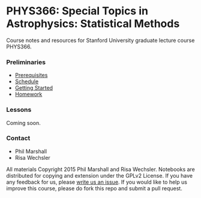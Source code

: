 # PHYS366: Special Topics in Astrophysics: Statistical Methods 

Course notes and resources for Stanford University graduate lecture course PHYS366.

### Preliminaries

* [Prerequisites](https://github.com/drphilmarshall/StatisticalMethods/blob/master/doc/Prereqs.md)
* [Schedule](https://github.com/drphilmarshall/StatisticalMethods/blob/master/doc/Schedule.md)
* [Getting Started](https://github.com/drphilmarshall/StatisticalMethods/blob/master/doc/GettingStarted.md)
* [Homework](https://github.com/drphilmarshall/StatisticalMethods/blob/master/doc/Homework.md)

### Lessons

Coming soon.

### Contact

* Phil Marshall
* Risa Wechsler

All materials Copyright 2015 Phil Marshall and Risa Wechsler. Notebooks are distributed for copying and extension under the GPLv2 License. If you have any feedback for us, please [write us an issue](https://github.com/drphilmarshall/StatisticalMethods/issues). If you would like to help us improve this course, please do fork this repo and submit a pull request.
